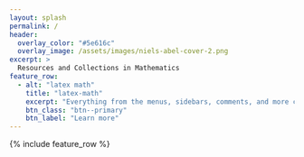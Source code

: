 ```yaml
---
layout: splash
permalink: /
header:
  overlay_color: "#5e616c"
  overlay_image: /assets/images/niels-abel-cover-2.png
excerpt: >
  Resources and Collections in Mathematics
feature_row:
  - alt: "latex math"
    title: "latex-math"
    excerpt: "Everything from the menus, sidebars, comments, and more can be configured or set with YAML Front Matter."
    btn_class: "btn--primary"
    btn_label: "Learn more"
---
```


{% include feature_row %}